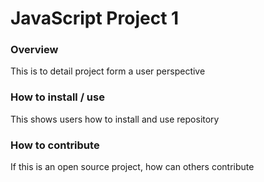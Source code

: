 # JavaScript Project 1


### Overview
This is to detail project form a user perspective

### How to install / use
This shows users how to install and use repository
### How to contribute
If this is an open source project, how can others contribute